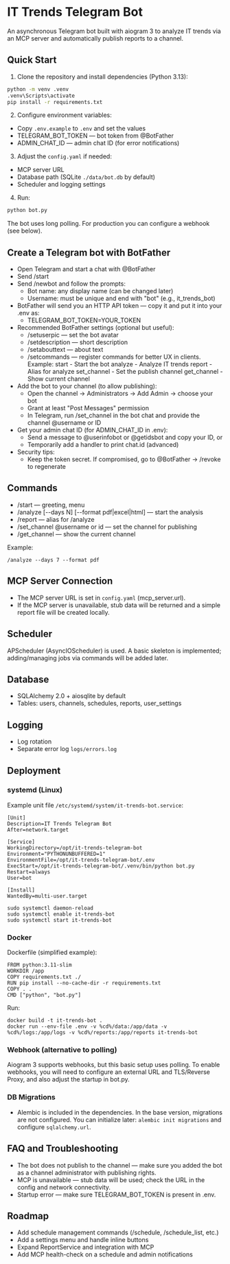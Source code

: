 # IT Trends Telegram Bot

An asynchronous Telegram bot built with aiogram 3 to analyze IT trends via an MCP server and automatically publish reports to a channel.

## Quick Start

1. Clone the repository and install dependencies (Python 3.13):

```bash
python -m venv .venv
.venv\Scripts\activate
pip install -r requirements.txt
```

2. Configure environment variables:

- Copy `.env.example` to `.env` and set the values
- TELEGRAM_BOT_TOKEN — bot token from @BotFather
- ADMIN_CHAT_ID — admin chat ID (for error notifications)

3. Adjust the `config.yaml` if needed:
- MCP server URL
- Database path (SQLite `./data/bot.db` by default)
- Scheduler and logging settings

4. Run:

```bash
python bot.py
```

The bot uses long polling. For production you can configure a webhook (see below).

## Create a Telegram bot with BotFather

- Open Telegram and start a chat with @BotFather
- Send /start
- Send /newbot and follow the prompts:
  - Bot name: any display name (can be changed later)
  - Username: must be unique and end with "bot" (e.g., it_trends_bot)
- BotFather will send you an HTTP API token — copy it and put it into your .env as:
  - TELEGRAM_BOT_TOKEN=YOUR_TOKEN
- Recommended BotFather settings (optional but useful):
  - /setuserpic — set the bot avatar
  - /setdescription — short description
  - /setabouttext — about text
  - /setcommands — register commands for better UX in clients. Example:
    start - Start the bot
    analyze - Analyze IT trends
    report - Alias for analyze
    set_channel - Set the publish channel
    get_channel - Show current channel
- Add the bot to your channel (to allow publishing):
  - Open the channel → Administrators → Add Admin → choose your bot
  - Grant at least "Post Messages" permission
  - In Telegram, run /set_channel in the bot chat and provide the channel @username or ID
- Get your admin chat ID (for ADMIN_CHAT_ID in .env):
  - Send a message to @userinfobot or @getidsbot and copy your ID, or
  - Temporarily add a handler to print chat.id (advanced)
- Security tips:
  - Keep the token secret. If compromised, go to @BotFather → /revoke to regenerate

## Commands

- /start — greeting, menu
- /analyze [--days N] [--format pdf|excel|html] — start the analysis
- /report — alias for /analyze
- /set_channel @username or id — set the channel for publishing
- /get_channel — show the current channel

Example:

```
/analyze --days 7 --format pdf
```

## MCP Server Connection

- The MCP server URL is set in `config.yaml` (mcp_server.url).
- If the MCP server is unavailable, stub data will be returned and a simple report file will be created locally.

## Scheduler

APScheduler (AsyncIOScheduler) is used. A basic skeleton is implemented; adding/managing jobs via commands will be added later.

## Database

- SQLAlchemy 2.0 + aiosqlite by default
- Tables: users, channels, schedules, reports, user_settings

## Logging

- Log rotation
- Separate error log `logs/errors.log`

## Deployment

### systemd (Linux)

Example unit file `/etc/systemd/system/it-trends-bot.service`:

```
[Unit]
Description=IT Trends Telegram Bot
After=network.target

[Service]
WorkingDirectory=/opt/it-trends-telegram-bot
Environment="PYTHONUNBUFFERED=1"
EnvironmentFile=/opt/it-trends-telegram-bot/.env
ExecStart=/opt/it-trends-telegram-bot/.venv/bin/python bot.py
Restart=always
User=bot

[Install]
WantedBy=multi-user.target
```

```
sudo systemctl daemon-reload
sudo systemctl enable it-trends-bot
sudo systemctl start it-trends-bot
```

### Docker

Dockerfile (simplified example):

```
FROM python:3.11-slim
WORKDIR /app
COPY requirements.txt ./
RUN pip install --no-cache-dir -r requirements.txt
COPY . .
CMD ["python", "bot.py"]
```

Run:

```
docker build -t it-trends-bot .
docker run --env-file .env -v %cd%/data:/app/data -v %cd%/logs:/app/logs -v %cd%/reports:/app/reports it-trends-bot
```

### Webhook (alternative to polling)

Aiogram 3 supports webhooks, but this basic setup uses polling. To enable webhooks, you will need to configure an external URL and TLS/Reverse Proxy, and also adjust the startup in bot.py.

### DB Migrations

- Alembic is included in the dependencies. In the base version, migrations are not configured. You can initialize later: `alembic init migrations` and configure `sqlalchemy.url`.

## FAQ and Troubleshooting

- The bot does not publish to the channel — make sure you added the bot as a channel administrator with publishing rights.
- MCP is unavailable — stub data will be used; check the URL in the config and network connectivity.
- Startup error — make sure TELEGRAM_BOT_TOKEN is present in .env.

## Roadmap

- Add schedule management commands (/schedule, /schedule_list, etc.)
- Add a settings menu and handle inline buttons
- Expand ReportService and integration with MCP
- Add MCP health-check on a schedule and admin notifications
